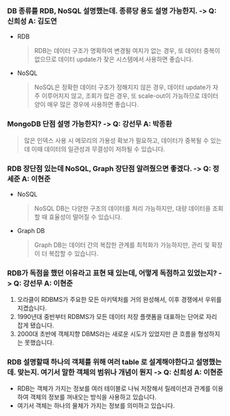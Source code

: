 ### DB 종류를 RDB, NoSQL 설명했는데. 종류당 용도 설명 가능한지. -> Q: 신희성 A: 김도연
- RDB
    > RDB는 데이터 구조가 명확하여 변경될 여지가 없는 경우, 또 데이터 중복이 없으므로 데이터 update가 잦은 시스템에서 사용하면 좋습니다.
- NoSQL
    > NoSQL은 정확한 데이터 구조가 정해지지 않은 경우, 데이터 update가 자주 이루어지지 않고, 조회가 많은 경우, 또 scale-out이 가능하므로 데이터 양이 매우 많은 경우에 사용하면 좋습니다.


### MongoDB 단점 설명 가능한지? -> Q: 강선무 A: 박종환
> 많은 인덱스 사용 시 메모리의 가용성 확보가 필요하고, 데이터가 중복될 수 있는데 이때 데이터의 일관성과 무결성이 저하될 수 있습니다.

### RDB 장단점 있는데 NoSQL, Graph 장단점 알려줬으면 좋겠다. -> Q: 정세준 A: 이현준
- NoSQL
    > NoSQL DB는 다양한 구조의 데이터를 처리 가능하지만, 대량 데이터을  조회할 때 효율성이 떨어질 수 있습니다.
- Graph DB
    > Graph DB는 데이터 간의 복잡한 관계를 최적화가 가능하지만, 관리 및 확장이 더 복잡할 수 있습니다.
      
### RDB가 독점을 했던 이유라고 표현 돼 있는데, 어떻게 독점하고 있었는지? -> Q: 강선무 A: 이현준
1. 오라클이 RDBMS가 주요한 모든 아키텍처를 거의 완성해서, 이후 경쟁에서 우위를 지켰습니다.
2. 1990년대 중반부터 RDBMS가 모든 데이터 저장 플랫폼을 대표하는 단어로 자리 잡게 됐습니다.
3. 2000대 초반에 객체지향 DBMS라는 새로운 시도가 있었지만 큰 흐름을 형성하지는 못했습니다.

### RDB 설명할때 하나의 객체를 위해 여러 table 로 설계해야한다고 설명했는데. 맞는지. 여기서 말한 객체의 범위나 개념이 뭔지 -> Q: 신희성 A: 이현준
- RDB는 객체가 가지는 정보를 여러 테이블로 나눠 저장해서 릴레이션과 관계를 이용하여 객체의 정보를 꺼내오는 방식을 사용하고 있습니다.
- 여기서 객체는 하나의 물체가 가지는 정보를 의미하고 있습니다.